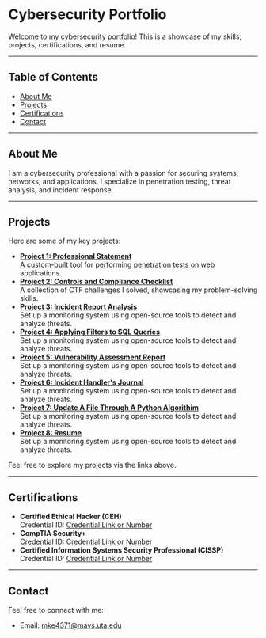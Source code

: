 # Cybersecurity Portfolio

Welcome to my cybersecurity portfolio! This is a showcase of my skills, projects, certifications, and resume.

---

## Table of Contents
- [About Me](#about-me)
- [Projects](#projects)
- [Certifications](#certifications)
- [Contact](#contact)

---

## About Me
I am a cybersecurity professional with a passion for securing systems, networks, and applications. I specialize in penetration testing, threat analysis, and incident response.

---

## Projects
Here are some of my key projects:
- **[Project 1: Professional Statement](#)**  
  A custom-built tool for performing penetration tests on web applications.
- **[Project 2: Controls and Compliance Checklist](#)**  
  A collection of CTF challenges I solved, showcasing my problem-solving skills.
- **[Project 3: Incident Report Analysis](#)**  
  Set up a monitoring system using open-source tools to detect and analyze threats.
- **[Project 4: Applying Filters to SQL Queries](#)**  
  Set up a monitoring system using open-source tools to detect and analyze threats.
- **[Project 5: Vulnerability Assessment Report](#)**  
  Set up a monitoring system using open-source tools to detect and analyze threats.
- **[Project 6: Incident Handler's Journal](#)**  
  Set up a monitoring system using open-source tools to detect and analyze threats.
- **[Project 7: Update A File Through A Python Algorithim](#)**  
  Set up a monitoring system using open-source tools to detect and analyze threats.
- **[Project 8: Resume](#)**  
  Set up a monitoring system using open-source tools to detect and analyze threats.

Feel free to explore my projects via the links above.

---

## Certifications
- **Certified Ethical Hacker (CEH)**  
  Credential ID: [Credential Link or Number](#)
- **CompTIA Security+**  
  Credential ID: [Credential Link or Number](#)
- **Certified Information Systems Security Professional (CISSP)**  
  Credential ID: [Credential Link or Number](#)


---

## Contact
Feel free to connect with me:
- Email: mke4371@mavs.uta.edu

